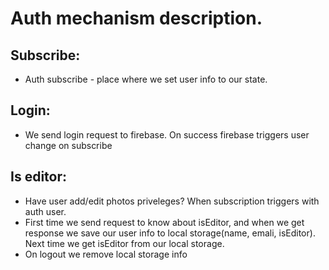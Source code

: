 # Auth mechanism description.

## Subscribe:

- Auth subscribe - place where we set user info to our state.

## Login:

- We send login request to firebase. On success firebase triggers user change on subscribe

## Is editor:

- Have user add/edit photos priveleges? When subscription triggers with auth user.
- First time we send request to know about isEditor, and when we get response we save our user info to local storage(name, emali, isEditor). Next time we get isEditor from our local storage.
- On logout we remove local storage info
